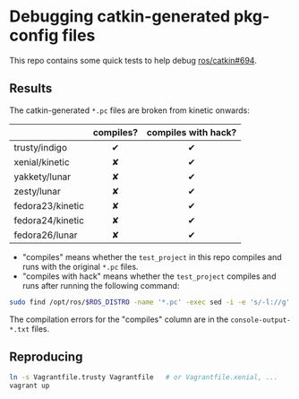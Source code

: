 Debugging catkin-generated pkg-config files
===========================================

This repo contains some quick tests to help debug
[ros/catkin#694](https://github.com/ros/catkin/issues/694).

## Results

The catkin-generated `*.pc` files are broken from kinetic onwards:

|                  | compiles? | compiles with hack? |
|------------------|:---------:|:-------------------:|
| trusty/indigo    |     ✔     |          ✔          |
| xenial/kinetic   |     ✘     |          ✔          |
| yakkety/lunar    |     ✘     |          ✔          |
| zesty/lunar      |     ✘     |          ✔          |
| fedora23/kinetic |     ✘     |          ✔          |
| fedora24/kinetic |     ✘     |          ✔          |
| fedora26/lunar   |     ✘     |          ✔          |

* "compiles" means whether the `test_project` in this repo compiles and runs with the original `*.pc` files.
* "compiles with hack" means whether the `test_project` compiles and runs after running the following command:

```bash
sudo find /opt/ros/$ROS_DISTRO -name '*.pc' -exec sed -i -e 's/-l://g' {} \;
```

The compilation errors for the "compiles" column are in the `console-output-*.txt` files.

## Reproducing

```bash
ln -s Vagrantfile.trusty Vagrantfile   # or Vagrantfile.xenial, ...
vagrant up
```
